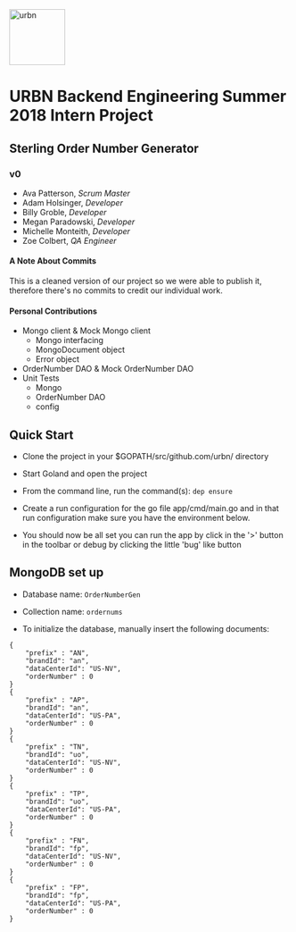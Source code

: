 <img src="https://bit.ly/2GmKJqS" alt="urbn" width="100"/>

#  URBN Backend Engineering Summer 2018 Intern Project
##  Sterling Order Number Generator
###  v0
* Ava Patterson, <i>Scrum Master</i>
* Adam Holsinger, <i>Developer</i>
* Billy Groble, <i>Developer</i>
* Megan Paradowski, <i>Developer</i>
* Michelle Monteith, <i>Developer</i>
* Zoe Colbert, <i>QA Engineer</i>

#### A Note About Commits
This is a cleaned version of our project so we were able to publish it, therefore there's no commits to credit our individual work.
#### Personal Contributions
* Mongo client & Mock Mongo client
    - Mongo interfacing
    - MongoDocument object
    - Error object
* OrderNumber DAO & Mock OrderNumber DAO
* Unit Tests
    - Mongo
    - OrderNumber DAO
    - config


##  Quick Start
*  Clone the project in your $GOPATH/src/github.com/urbn/ directory
*  Start Goland and open the project
*  From the command line, run the command(s): `dep ensure`

*  Create a run configuration for the go file app/cmd/main.go and in that run configuration make sure you have the environment below.
*  You should now be all set you can run the app by click in the '>' button in the toolbar or debug by clicking the little 'bug' like button

## MongoDB set up
* Database name: `OrderNumberGen`
* Collection name: `ordernums`

* To initialize the database, manually insert the following documents:
```
{
    "prefix" : "AN",
    "brandId": "an",
    "dataCenterId": "US-NV",
    "orderNumber" : 0
}
{
    "prefix" : "AP",
    "brandId": "an",
    "dataCenterId": "US-PA",
    "orderNumber" : 0
}
{
    "prefix" : "TN",
    "brandId": "uo",
    "dataCenterId": "US-NV",
    "orderNumber" : 0
}
{
    "prefix" : "TP",
    "brandId": "uo",
    "dataCenterId": "US-PA",
    "orderNumber" : 0
}
{
    "prefix" : "FN",
    "brandId": "fp",
    "dataCenterId": "US-NV",
    "orderNumber" : 0
}
{
    "prefix" : "FP",
    "brandId": "fp",
    "dataCenterId": "US-PA",
    "orderNumber" : 0
}
```
